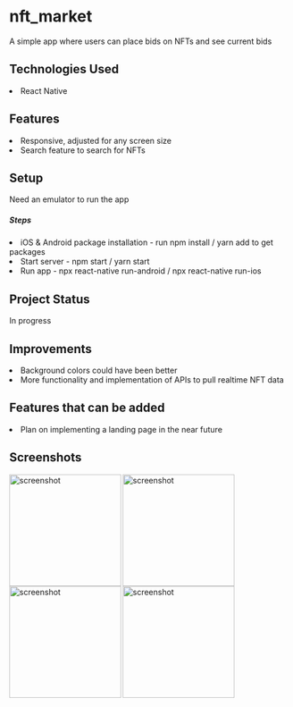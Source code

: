 <h1>nft_market</h1>
<p>A simple app where users can place bids on NFTs and see current bids</p>

<h2>Technologies Used</h2>
<li>React Native</li>

<h2>Features</h2>
<li>Responsive, adjusted for any screen size</li>
<li>Search feature to search for NFTs</li>

<h2>Setup</h2>
<p>Need an emulator to run the app</p>

<h5>Steps</h5>
<li>iOS &amp; Android package installation - run npm install / yarn add to get packages</li>
<li>Start server - npm start / yarn start</li>
<li>Run app - npx react-native run-android / npx react-native run-ios</li>

<h2>Project Status</h2>
<p>In progress</p>

<h2>Improvements</h2>
<li>Background colors could have been better</li>
<li>More functionality and implementation of APIs to pull realtime NFT data</li>

<h2>Features that can be added</h2>
<li>Plan on implementing a landing page in the near future</li>

<h2>Screenshots</h2>
<img align="left" alt="screenshot" width="200" src=https://drive.google.com/uc?export=view&id=1AsAZqzvrtJ63gDjF5oy9D6PhzpGk9K8l>
<img align="left" alt="screenshot" width="200" src=https://drive.google.com/uc?export=view&id=1t7N7jT_NSZPqyv8SKy7cyl-Xg9I7-I3v>
<img align="left" alt="screenshot" width="200" src=https://drive.google.com/uc?export=view&id=1iNy800zBLw0icyrhQEHCteIhRei-5BLs>
<img align="left" alt="screenshot" width="200" src=https://drive.google.com/uc?export=view&id=1JNvaCEMv9uTiZ0plIPjQY4cRg0fUOmt8>

